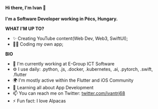 #### Hi there, I'm Ivan 👋
**I'm a Software Developer working in Pécs, Hungary.**

**WHAT I'M UP TO?**
- ✨ Creating YouTube content(Web Dev, Web3, SwiftUI);
- 👨‍💻 Coding my own app;

**BIO**
- 🏢 I'm currently working at E-Group ICT Software
- ⚙️ I use daily: .python, .js, .docker, .kubernetes, .ai, .pytorch, .swift, .flutter
- 🌍 I'm mostly active within the Flutter and iOS Community
- 🌱 Learning all about App Development
- 📫 You can reach me on Twitter: [twitter.com/ivantrj68](https://twitter.com/ivantrj68)
- ⚡️ Fun fact: I love Alpacas




<!---
ivantrj/ivantrj is a ✨ special ✨ repository because its `README.md` (this file) appears on your GitHub profile.
You can click the Preview link to take a look at your changes.
--->
